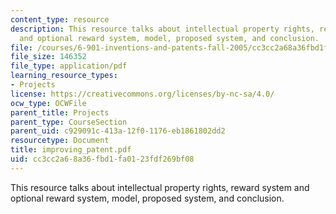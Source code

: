 ```yaml
---
content_type: resource
description: This resource talks about intellectual property rights, reward system
  and optional reward system, model, proposed system, and conclusion.
file: /courses/6-901-inventions-and-patents-fall-2005/cc3cc2a68a36fbd1fa0123fdf269bf08_improving_patent.pdf
file_size: 146352
file_type: application/pdf
learning_resource_types:
- Projects
license: https://creativecommons.org/licenses/by-nc-sa/4.0/
ocw_type: OCWFile
parent_title: Projects
parent_type: CourseSection
parent_uid: c929091c-413a-12f0-1176-eb1861802dd2
resourcetype: Document
title: improving_patent.pdf
uid: cc3cc2a6-8a36-fbd1-fa01-23fdf269bf08
---
```

This resource talks about intellectual property rights, reward system and optional reward system, model, proposed system, and conclusion.